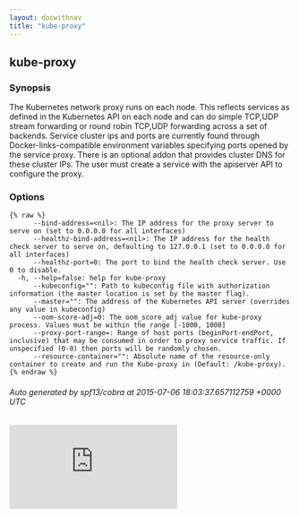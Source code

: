 ```yaml
---
layout: docwithnav
title: "kube-proxy"
---
```

<!-- BEGIN MUNGE: UNVERSIONED_WARNING -->


<!-- END MUNGE: UNVERSIONED_WARNING -->

## kube-proxy



### Synopsis


The Kubernetes network proxy runs on each node. This
reflects services as defined in the Kubernetes API on each node and can do simple
TCP,UDP stream forwarding or round robin TCP,UDP forwarding across a set of backends.
Service cluster ips and ports are currently found through Docker-links-compatible
environment variables specifying ports opened by the service proxy. There is an optional
addon that provides cluster DNS for these cluster IPs. The user must create a service
with the apiserver API to configure the proxy.


### Options

```
{% raw %}
      --bind-address=<nil>: The IP address for the proxy server to serve on (set to 0.0.0.0 for all interfaces)
      --healthz-bind-address=<nil>: The IP address for the health check server to serve on, defaulting to 127.0.0.1 (set to 0.0.0.0 for all interfaces)
      --healthz-port=0: The port to bind the health check server. Use 0 to disable.
  -h, --help=false: help for kube-proxy
      --kubeconfig="": Path to kubeconfig file with authorization information (the master location is set by the master flag).
      --master="": The address of the Kubernetes API server (overrides any value in kubeconfig)
      --oom-score-adj=0: The oom_score_adj value for kube-proxy process. Values must be within the range [-1000, 1000]
      --proxy-port-range=: Range of host ports (beginPort-endPort, inclusive) that may be consumed in order to proxy service traffic. If unspecified (0-0) then ports will be randomly chosen.
      --resource-container="": Absolute name of the resource-only container to create and run the Kube-proxy in (Default: /kube-proxy).
{% endraw %}
```

###### Auto generated by spf13/cobra at 2015-07-06 18:03:37.657112759 +0000 UTC


<!-- BEGIN MUNGE: IS_VERSIONED -->
<!-- TAG IS_VERSIONED -->
<!-- END MUNGE: IS_VERSIONED -->


<!-- BEGIN MUNGE: GENERATED_ANALYTICS -->
[![Analytics](https://kubernetes-site.appspot.com/UA-36037335-10/GitHub/docs/admin/kube-proxy.md?pixel)]()
<!-- END MUNGE: GENERATED_ANALYTICS -->


